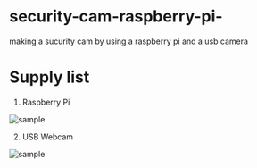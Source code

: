 # security-cam-raspberry-pi-
making a sucurity cam by using a raspberry pi and a usb camera
# Supply list
1. Raspberry Pi


![sample](https://www.mouser.com/images/riotboard/lrg/6010602_SPL.jpg)


2. USB Webcam


![sample](https://snpi.dell.com/snp/images/products/large/21_A5485971.jpg)
